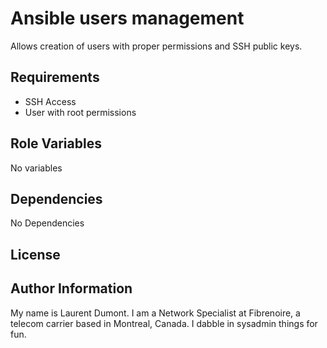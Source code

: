 Ansible users management
=========

Allows creation of users with proper permissions and SSH public keys.

Requirements
------------

* SSH Access
* User with root permissions

Role Variables
--------------

No variables

Dependencies
------------

No Dependencies

License
-------


Author Information
------------------

My name is Laurent Dumont. I am a Network Specialist at Fibrenoire, a telecom carrier based in Montreal, Canada. I dabble in sysadmin things for fun.
